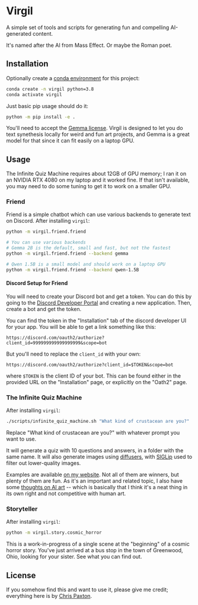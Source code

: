 # Virgil

A simple set of tools and scripts for generating fun and compelling AI-generated content.

It's named after the AI from Mass Effect. Or maybe the Roman poet.

## Installation

Optionally create a [conda environment](https://docs.conda.io/projects/conda/en/latest/user-guide/tasks/manage-environments.html) for this project:

```bash
conda create -n virgil python=3.8
conda activate virgil
```

Just basic pip usage should do it:

```bash
python -m pip install -e .
```

You'll need to accept the [Gemma license](https://huggingface.co/google/gemma-2b). Virgil is designed to let you do text synethesis locally for weird and fun art projects, and Gemma is a great model for that since it can fit easily on a laptop GPU.

## Usage

The Infinite Quiz Machine requires about 12GB of GPU memory; I ran it on an NVIDIA RTX 4080 on my laptop and it worked fine. If that isn't available, you may need to do some tuning to get it to work on a smaller GPU.

### Friend

Friend is a simple chatbot which can use various backends to generate text on Discord. After installing `virgil`:

```bash
python -m virgil.friend.friend

# You can use various backends
# Gemma 2B is the default, small and fast, but not the fastest
python -m virgil.friend.friend --backend gemma

# Qwen 1.5B is a small model and should work on a laptop GPU
python -m virgil.friend.friend --backend qwen-1.5B
```

#### Discord Setup for Friend

You will need to create your Discord bot and get a token. You can do this by going to the [Discord Developer Portal](https://discord.com/developers/applications) and creating a new application. Then, create a bot and get the token.

You can find the token in the "Installation" tab of the discord developer UI for your app. You will be able to get a link something like this:
```
https://discord.com/oauth2/authorize?client_id=999999999999999999&scope=bot
```

But you'll need to replace the `client_id` with your own:
```
https://discord.com/oauth2/authorize?client_id=$TOKEN&scope=bot
```

where `$TOKEN` is the client ID of your bot. This can be found either in the provided URL on the "Installation" page, or explicitly on the "Oath2" page.

### The Infinite Quiz Machine

After installing `virgil`:

```bash
./scripts/infinite_quiz_machine.sh "What kind of crustacean are you?"
```

Replace "What kind of crustacean are you?" with whatever prompt you want to use.

It will generate a quiz with 10 questions and answers, in a folder with the same name. It will also generate images using [diffusers](https://huggingface.co/docs/diffusers/en/index), with [SIGLip](https://huggingface.co/docs/transformers/en/model_doc/siglip) used to filter out lower-quality images.

Examples are available [on my website](https://cpaxton.github.io/quiz/). Not all of them are winners, but plenty of them are fun. As it's an important and related topic, I also have some [thoughts on AI art](https://itcanthink.substack.com/p/off-topic-what-role-for-ai-in-the) -- which is basically that I think it's a neat thing in its own right and not competitive with human art.

### Storyteller

After installing `virgil`:

```bash
python -m virgil.story.cosmic_horror
```

This is a work-in-progress of a single scene at the "beginning" of a cosmic horror story. You've just arrived at a bus stop in the town of Greenwood, Ohio, looking for your sister. See what you can find out.

## License

If you somehow find this and want to use it, please give me credit; everything here is by [Chris Paxton](https://cpaxton.github.io/).
